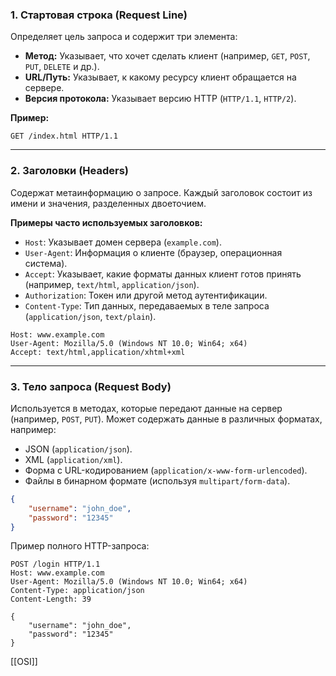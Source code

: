 ### **1. Стартовая строка (Request Line)**

Определяет цель запроса и содержит три элемента:

- **Метод:** Указывает, что хочет сделать клиент (например, `GET`, `POST`, `PUT`, `DELETE` и др.).
- **URL/Путь:** Указывает, к какому ресурсу клиент обращается на сервере.
- **Версия протокола:** Указывает версию HTTP (`HTTP/1.1`, `HTTP/2`).

**Пример:**

```http
GET /index.html HTTP/1.1
```

---

### **2. Заголовки (Headers)**

Содержат метаинформацию о запросе. Каждый заголовок состоит из имени и значения, разделенных двоеточием.

**Примеры часто используемых заголовков:**

- `Host`: Указывает домен сервера (`example.com`).
- `User-Agent`: Информация о клиенте (браузер, операционная система).
- `Accept`: Указывает, какие форматы данных клиент готов принять (например, `text/html`, `application/json`).
- `Authorization`: Токен или другой метод аутентификации.
- `Content-Type`: Тип данных, передаваемых в теле запроса (`application/json`, `text/plain`).

```http
Host: www.example.com 
User-Agent: Mozilla/5.0 (Windows NT 10.0; Win64; x64) 
Accept: text/html,application/xhtml+xml
```

---

### **3. Тело запроса (Request Body)**

Используется в методах, которые передают данные на сервер (например, `POST`, `PUT`). Может содержать данные в различных форматах, например:

- JSON (`application/json`).
- XML (`application/xml`).
- Форма с URL-кодированием (`application/x-www-form-urlencoded`).
- Файлы в бинарном формате (используя `multipart/form-data`).

```json
{ 
	"username": "john_doe", 
	"password": "12345" 
}
```

Пример полного HTTP-запроса:

```http
POST /login HTTP/1.1 
Host: www.example.com 
User-Agent: Mozilla/5.0 (Windows NT 10.0; Win64; x64) 
Content-Type: application/json 
Content-Length: 39 

{ 
	"username": "john_doe", 
	"password": "12345" 
}
```

[[OSI]]